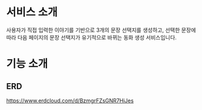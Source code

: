 # 서비스 소개
사용자가 직접 입력한 이야기를 기반으로 3개의 문장 선택지를 생성하고, 선택한 문장에 따라 다음 페이지의 문장 선택지가 유기적으로 바뀌는 동화 생성 서비스입니다.

# 기능 소개
## ERD
https://www.erdcloud.com/d/BzmgrFZsGNR7HiJes
